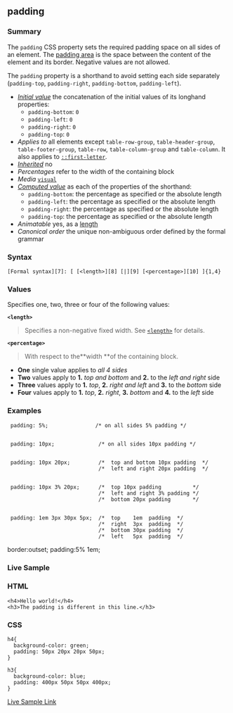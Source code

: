 ## padding

### Summary

The `padding` CSS property sets the required padding space on all sides of an element. The [padding area][0] is the space between the content of the element and its border. Negative values are not allowed.

The `padding` property is a shorthand to avoid setting each side separately (`padding-top`, `padding-right`, `padding-bottom`, `padding-left`).

* _[Initial value][1]_ the concatenation of the initial values of its longhand properties:
  * `padding-bottom`: `0`
  * `padding-left`: `0`
  * `padding-right`: `0`
  * `padding-top`: `0` 
* _Applies to_ all elements except `table-row-group`, `table-header-group`, `table-footer-group`, `table-row`, `table-column-group` and `table-column`. It also applies to [`::first-letter`][2]. 
* _[Inherited][3]_ no 
* _Percentages_ refer to the width of the containing block 
* _Media_ [`visual`][4] 
* _[Computed value][5]_ as each of the properties of the shorthand:
  * `padding-bottom`: the percentage as specified or the absolute length
  * `padding-left`: the percentage as specified or the absolute length
  * `padding-right`: the percentage as specified or the absolute length
  * `padding-top`: the percentage as specified or the absolute length 
* _Animatable_ yes, as a [length][6] 
* _Canonical order_ the unique non-ambiguous order defined by the formal grammar

### Syntax

    [Formal syntax][7]: [ [<length>][8] [|][9] [<percentage>][10] ]{1,4}

### Values

Specifies one, two, three or four of the following values:

**`<length>`**

> Specifies a non-negative fixed width. See [`<length>`][11] for details.

**`<percentage>`**

> With respect to the**width **of the containing block.

* **One** single value applies to _all 4 sides_
* **Two** values apply to **1\.** _top and bottom_ and **2\.** to the _left and right_ side
* **Three** values apply to **1\.** _top_, **2\.** _right and left_ and **3\.** to the _bottom_ side
* **Four** values apply to **1\.** _top_, **2\.** _right_, **3\.** _bottom_ and **4\.** to the _left_ side

### Examples

     padding: 5%;               /* on all sides 5% padding */
    

     padding: 10px;              /* on all sides 10px padding */
    

     padding: 10px 20px;         /*  top and bottom 10px padding  */
                                 /*  left and right 20px padding  */
    

     padding: 10px 3% 20px;      /*  top 10px padding          */
                                 /*  left and right 3% padding */
                                 /*  bottom 20px padding       */
    

     padding: 1em 3px 30px 5px;  /*  top    1em  padding  */
                                 /*  right  3px  padding  */
                                 /*  bottom 30px padding  */
                                 /*  left   5px  padding  */
    

border:outset; padding:5% 1em;

### Live Sample

### HTML

    <h4>Hello world!</h4>
    <h3>The padding is different in this line.</h3>
    

### CSS

    h4{
      background-color: green;
      padding: 50px 20px 20px 50px;
    }
    
    h3{
      background-color: blue;
      padding: 400px 50px 50px 400px;
    }
    

[Live Sample Link][12]


[0]: https://developer.mozilla.org/en/CSS/box_model#padding "http://developer.mozilla.orghttps://developer.mozilla.org/en/CSS/Box_model#padding"
[1]: https://developer.mozilla.org/en/docs/CSS/initial_value
[2]: https://developer.mozilla.org/en/docs/Web/CSS/::first-letter "The ::first-letter CSS pseudo-element selects the first letter of the first line of a block, if it is not preceded by any other content (such as images or inline tables) on its line."
[3]: https://developer.mozilla.org/en/docs/CSS/inheritance
[4]: https://developer.mozilla.org/en/docs/CSS/@media#Media_groups
[5]: https://developer.mozilla.org/en/docs/CSS/computed_value
[6]: https://developer.mozilla.org/en/docs/CSS/length#Interpolation "Values of the <length> CSS data type are interpolated as real, floating-point numbers."
[7]: https://developer.mozilla.org/en/docs/CSS/Value_definition_syntax "CSS/Value_definition_syntax"
[8]: https://developer.mozilla.org/en/docs/Web/CSS/length "Possible values: a number followed by'em', 'ex', 'ch', 'rem', 'px', 'cm', 'mm', 'in', 'vh', 'vw', 'vmin', 'vmax', 'pt', 'pc' or 'px', like 3px, 1.5cm, -0.5em or 0"
[9]: https://developer.mozilla.org/en/docs/CSS/Value_definition_syntax#Single_bar "Single bar: The two entities are optional, but exactly one must be present."
[10]: https://developer.mozilla.org/en/docs/Web/CSS/percentage
[11]: https://developer.mozilla.org/en/docs/Web/CSS/length "The documentation about this has not yet been written; please consider contributing!"
[12]: https://mdn.mozillademos.orghttps://developer.mozilla.org/en/docs/Web/CSS/padding$samples/Live_Sample?revision=725051